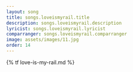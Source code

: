 ```yaml
---
layout: song
title: songs.loveismyrail.title
description: songs.loveismyrail.description
lyricist: songs.loveismyrail.lyricist
comparranger: songs.loveismyrail.comparranger
image: assets/images/11.jpg
order: 14
---
```


{% tf love-is-my-rail.md %}
